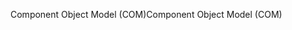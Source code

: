 <span data-ttu-id="e6a5c-101">Component Object Model (COM)</span><span class="sxs-lookup"><span data-stu-id="e6a5c-101">Component Object Model (COM)</span></span>